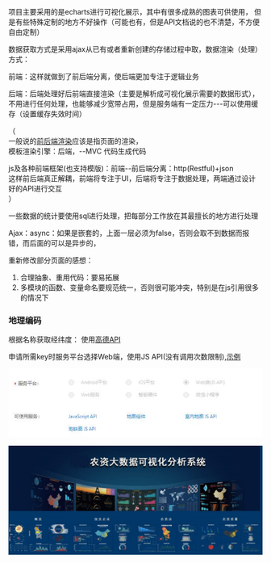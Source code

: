项目主要采用的是echarts进行可视化展示，其中有很多成熟的图表可供使用，
但是有些特殊定制的地方不好操作（可能也有，但是API文档说的也不清楚，不方便自由定制）

数据获取方式是采用ajax从已有或者重新创建的存储过程中取，数据渲染（处理）方式：

前端：这样就做到了前后端分离，使后端更加专注于逻辑业务

后端：后端处理好后前端直接渲染（主要是解析成可视化展示需要的数据形式），不用进行任何处理，也能够减少宽带占用，但是服务端有一定压力---可以使用缓存（设置缓存失效时间）

（  
一般说的[前后端渲染](https://blog.csdn.net/github_34219513/article/details/50831443 "link")应该是指页面的渲染，  
模板渲染引擎：后端，--MVC  代码生成代码

js及各种前端框架(也支持模版)：前端--前后端分离：http(Restful)+json  
这样前后端真正解耦，前端将专注于UI，后端将专注于数据处理，两端通过设计好的API进行交互  
）

一些数据的统计要使用sql进行处理，把每部分工作放在其最擅长的地方进行处理

Ajax：async：如果是嵌套的，上面一层必须为false，否则会取不到数据而报错，而后面的可以是异步的，


重新修改部分页面的感想：
1.	合理抽象、重用代码：要易拓展
2.	多模块的函数、变量命名要规范统一，否则很可能冲突，特别是在js引用很多的情况下

### 地理编码
根据名称获取经纬度：
使用[高德API](http://lbs.amap.com/api/javascript-api/guide/services/geocoder "link")

申请所需key时服务平台选择Web端，使用JS API(没有调用次数限制),[示例](http://lbs.amap.com/api/javascript-api/example/geocoder/geocoding 'link')

![image](https://github.com/yuanlongzeng/my-summary/blob/master/img/高德API.jpg)

![image](https://github.com/yuanlongzeng/my-summary/blob/master/img/visual_index.jpg)
